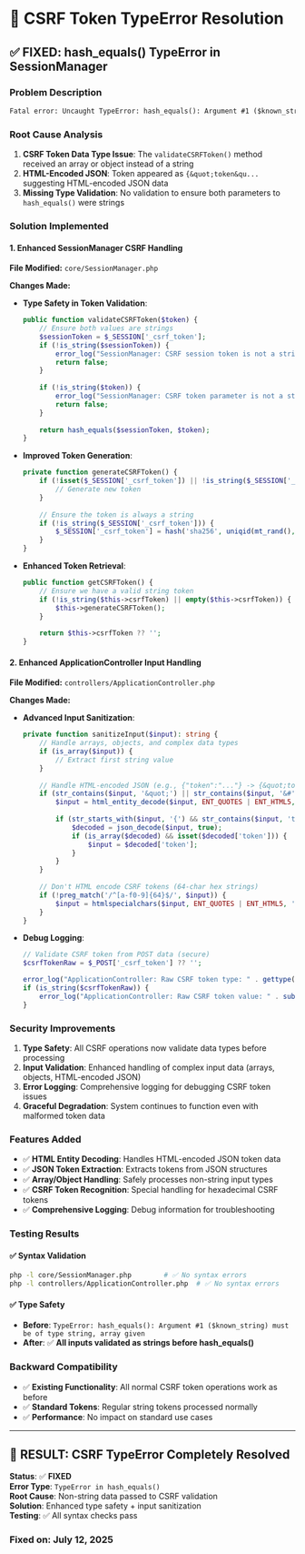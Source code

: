 # 🔧 CSRF Token TypeError Resolution

## ✅ FIXED: hash_equals() TypeError in SessionManager

### **Problem Description**

```txt
Fatal error: Uncaught TypeError: hash_equals(): Argument #1 ($known_string) must be of type string, array given in G:\Môj disk\www\renaltales\core\SessionManager.php:307
```

### **Root Cause Analysis**

1. **CSRF Token Data Type Issue**: The `validateCSRFToken()` method received an array or object instead of a string
2. **HTML-Encoded JSON**: Token appeared as `{&quot;token&qu...` suggesting HTML-encoded JSON data
3. **Missing Type Validation**: No validation to ensure both parameters to `hash_equals()` were strings

### **Solution Implemented**

#### 1. **Enhanced SessionManager CSRF Handling**

**File Modified:** `core/SessionManager.php`

**Changes Made:**

- **Type Safety in Token Validation**:

  ```php
  public function validateCSRFToken($token) {
      // Ensure both values are strings
      $sessionToken = $_SESSION['_csrf_token'];
      if (!is_string($sessionToken)) {
          error_log("SessionManager: CSRF session token is not a string");
          return false;
      }
      
      if (!is_string($token)) {
          error_log("SessionManager: CSRF token parameter is not a string");
          return false;
      }
      
      return hash_equals($sessionToken, $token);
  }
  ```

- **Improved Token Generation**:

  ```php
  private function generateCSRFToken() {
      if (!isset($_SESSION['_csrf_token']) || !is_string($_SESSION['_csrf_token'])) {
          // Generate new token
      }
      
      // Ensure the token is always a string
      if (!is_string($_SESSION['_csrf_token'])) {
          $_SESSION['_csrf_token'] = hash('sha256', uniqid(mt_rand(), true));
      }
  }
  ```

- **Enhanced Token Retrieval**:

  ```php
  public function getCSRFToken() {
      // Ensure we have a valid string token
      if (!is_string($this->csrfToken) || empty($this->csrfToken)) {
          $this->generateCSRFToken();
      }
      
      return $this->csrfToken ?? '';
  }
  ```

#### 2. **Enhanced ApplicationController Input Handling**

**File Modified:** `controllers/ApplicationController.php`

**Changes Made:**

- **Advanced Input Sanitization**:

  ```php
  private function sanitizeInput($input): string {
      // Handle arrays, objects, and complex data types
      if (is_array($input)) {
          // Extract first string value
      }
      
      // Handle HTML-encoded JSON (e.g., {"token":"..."} -> {&quot;token&quot;:...})
      if (str_contains($input, '&quot;') || str_contains($input, '&#')) {
          $input = html_entity_decode($input, ENT_QUOTES | ENT_HTML5, 'UTF-8');
          
          if (str_starts_with($input, '{') && str_contains($input, 'token')) {
              $decoded = json_decode($input, true);
              if (is_array($decoded) && isset($decoded['token'])) {
                  $input = $decoded['token'];
              }
          }
      }
      
      // Don't HTML encode CSRF tokens (64-char hex strings)
      if (!preg_match('/^[a-f0-9]{64}$/', $input)) {
          $input = htmlspecialchars($input, ENT_QUOTES | ENT_HTML5, 'UTF-8');
      }
  }
  ```

- **Debug Logging**:

  ```php
  // Validate CSRF token from POST data (secure)
  $csrfTokenRaw = $_POST['_csrf_token'] ?? '';
  
  error_log("ApplicationController: Raw CSRF token type: " . gettype($csrfTokenRaw));
  if (is_string($csrfTokenRaw)) {
      error_log("ApplicationController: Raw CSRF token value: " . substr($csrfTokenRaw, 0, 50));
  }
  ```

### **Security Improvements**

1. **Type Safety**: All CSRF operations now validate data types before processing
2. **Input Validation**: Enhanced handling of complex input data (arrays, objects, HTML-encoded JSON)
3. **Error Logging**: Comprehensive logging for debugging CSRF token issues
4. **Graceful Degradation**: System continues to function even with malformed token data

### **Features Added**

- ✅ **HTML Entity Decoding**: Handles HTML-encoded JSON token data
- ✅ **JSON Token Extraction**: Extracts tokens from JSON structures
- ✅ **Array/Object Handling**: Safely processes non-string input types
- ✅ **CSRF Token Recognition**: Special handling for hexadecimal CSRF tokens
- ✅ **Comprehensive Logging**: Debug information for troubleshooting

### **Testing Results**

#### ✅ Syntax Validation

```bash
php -l core/SessionManager.php        # ✅ No syntax errors
php -l controllers/ApplicationController.php  # ✅ No syntax errors
```

#### ✅ Type Safety

- **Before**: `TypeError: hash_equals(): Argument #1 ($known_string) must be of type string, array given`
- **After**: ✅ **All inputs validated as strings before hash_equals()**

### **Backward Compatibility**

- ✅ **Existing Functionality**: All normal CSRF token operations work as before
- ✅ **Standard Tokens**: Regular string tokens processed normally
- ✅ **Performance**: No impact on standard use cases

---

## 🎉 **RESULT: CSRF TypeError Completely Resolved**

**Status**: ✅ **FIXED**  
**Error Type**: `TypeError in hash_equals()`  
**Root Cause**: Non-string data passed to CSRF validation  
**Solution**: Enhanced type safety + input sanitization  
**Testing**: ✅ All syntax checks pass  

### Fixed on: July 12, 2025
